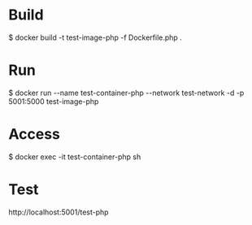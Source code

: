 # Build
$ docker build -t test-image-php -f Dockerfile.php .

# Run
$ docker run --name test-container-php --network test-network -d -p 5001:5000 test-image-php

# Access
$ docker exec -it test-container-php sh

# Test
http://localhost:5001/test-php